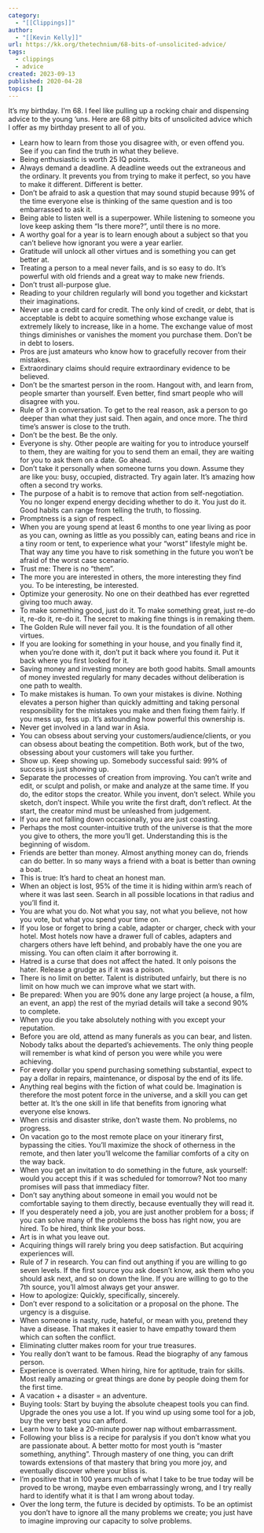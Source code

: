 ```yaml
---
category:
  - "[[Clippings]]"
author:
  - "[[Kevin Kelly]]"
url: https://kk.org/thetechnium/68-bits-of-unsolicited-advice/
tags:
  - clippings
  - advice
created: 2023-09-13
published: 2020-04-28
topics: []
---
```

It’s my birthday. I’m 68. I feel like pulling up a rocking chair and dispensing advice to the young ‘uns. Here are 68 pithy bits of unsolicited advice which I offer as my birthday present to all of you.

- Learn how to learn from those you disagree with, or even offend you. See if you can find the truth in what they believe.
- Being enthusiastic is worth 25 IQ points.
- Always demand a deadline. A deadline weeds out the extraneous and the ordinary. It prevents you from trying to make it perfect, so you have to make it different. Different is better.
- Don’t be afraid to ask a question that may sound stupid because 99% of the time everyone else is thinking of the same question and is too embarrassed to ask it.
- Being able to listen well is a superpower. While listening to someone you love keep asking them “Is there more?”, until there is no more.
- A worthy goal for a year is to learn enough about a subject so that you can’t believe how ignorant you were a year earlier.
- Gratitude will unlock all other virtues and is something you can get better at.
- Treating a person to a meal never fails, and is so easy to do. It’s powerful with old friends and a great way to make new friends.
- Don’t trust all-purpose glue.
- Reading to your children regularly will bond you together and kickstart their imaginations.
- Never use a credit card for credit. The only kind of credit, or debt, that is acceptable is debt to acquire something whose exchange value is extremely likely to increase, like in a home. The exchange value of most things diminishes or vanishes the moment you purchase them. Don’t be in debt to losers.
- Pros are just amateurs who know how to gracefully recover from their mistakes.
- Extraordinary claims should require extraordinary evidence to be believed.
- Don’t be the smartest person in the room. Hangout with, and learn from, people smarter than yourself. Even better, find smart people who will disagree with you.
- Rule of 3 in conversation. To get to the real reason, ask a person to go deeper than what they just said. Then again, and once more. The third time’s answer is close to the truth.
- Don’t be the best. Be the only.
- Everyone is shy. Other people are waiting for you to introduce yourself to them, they are waiting for you to send them an email, they are waiting for you to ask them on a date. Go ahead.
- Don’t take it personally when someone turns you down. Assume they are like you: busy, occupied, distracted. Try again later. It’s amazing how often a second try works.
- The purpose of a habit is to remove that action from self-negotiation. You no longer expend energy deciding whether to do it. You just do it. Good habits can range from telling the truth, to flossing.
- Promptness is a sign of respect.
- When you are young spend at least 6 months to one year living as poor as you can, owning as little as you possibly can, eating beans and rice in a tiny room or tent, to experience what your “worst” lifestyle might be. That way any time you have to risk something in the future you won’t be afraid of the worst case scenario.
- Trust me: There is no “them”.
- The more you are interested in others, the more interesting they find you. To be interesting, be interested.
- Optimize your generosity. No one on their deathbed has ever regretted giving too much away.
- To make something good, just do it. To make something great, just re-do it, re-do it, re-do it. The secret to making fine things is in remaking them.
- The Golden Rule will never fail you. It is the foundation of all other virtues.
- If you are looking for something in your house, and you finally find it, when you’re done with it, don’t put it back where you found it. Put it back where you first looked for it.
- Saving money and investing money are both good habits. Small amounts of money invested regularly for many decades without deliberation is one path to wealth.
- To make mistakes is human. To own your mistakes is divine. Nothing elevates a person higher than quickly admitting and taking personal responsibility for the mistakes you make and then fixing them fairly. If you mess up, fess up. It’s astounding how powerful this ownership is.
- Never get involved in a land war in Asia.
- You can obsess about serving your customers/audience/clients, or you can obsess about beating the competition. Both work, but of the two, obsessing about your customers will take you further.
- Show up. Keep showing up. Somebody successful said: 99% of success is just showing up.
- Separate the processes of creation from improving. You can’t write and edit, or sculpt and polish, or make and analyze at the same time. If you do, the editor stops the creator. While you invent, don’t select. While you sketch, don’t inspect. While you write the first draft, don’t reflect. At the start, the creator mind must be unleashed from judgement.
- If you are not falling down occasionally, you are just coasting.
- Perhaps the most counter-intuitive truth of the universe is that the more you give to others, the more you’ll get. Understanding this is the beginning of wisdom.
- Friends are better than money. Almost anything money can do, friends can do better. In so many ways a friend with a boat is better than owning a boat.
- This is true: It’s hard to cheat an honest man.
- When an object is lost, 95% of the time it is hiding within arm’s reach of where it was last seen. Search in all possible locations in that radius and you’ll find it.
- You are what you do. Not what you say, not what you believe, not how you vote, but what you spend your time on.
- If you lose or forget to bring a cable, adapter or charger, check with your hotel. Most hotels now have a drawer full of cables, adapters and chargers others have left behind, and probably have the one you are missing. You can often claim it after borrowing it.
- Hatred is a curse that does not affect the hated. It only poisons the hater. Release a grudge as if it was a poison.
- There is no limit on better. Talent is distributed unfairly, but there is no limit on how much we can improve what we start with.
- Be prepared: When you are 90% done any large project (a house, a film, an event, an app) the rest of the myriad details will take a second 90% to complete.
- When you die you take absolutely nothing with you except your reputation.
- Before you are old, attend as many funerals as you can bear, and listen. Nobody talks about the departed’s achievements. The only thing people will remember is what kind of person you were while you were achieving.
- For every dollar you spend purchasing something substantial, expect to pay a dollar in repairs, maintenance, or disposal by the end of its life.
- Anything real begins with the fiction of what could be. Imagination is therefore the most potent force in the universe, and a skill you can get better at. It’s the one skill in life that benefits from ignoring what everyone else knows.
- When crisis and disaster strike, don’t waste them. No problems, no progress.
- On vacation go to the most remote place on your itinerary first, bypassing the cities. You’ll maximize the shock of otherness in the remote, and then later you’ll welcome the familiar comforts of a city on the way back.
- When you get an invitation to do something in the future, ask yourself: would you accept this if it was scheduled for tomorrow? Not too many promises will pass that immediacy filter.
- Don’t say anything about someone in email you would not be comfortable saying to them directly, because eventually they will read it.
- If you desperately need a job, you are just another problem for a boss; if you can solve many of the problems the boss has right now, you are hired. To be hired, think like your boss.
- Art is in what you leave out.
- Acquiring things will rarely bring you deep satisfaction. But acquiring experiences will.
- Rule of 7 in research. You can find out anything if you are willing to go seven levels. If the first source you ask doesn’t know, ask them who you should ask next, and so on down the line. If you are willing to go to the 7th source, you’ll almost always get your answer.
- How to apologize: Quickly, specifically, sincerely.
- Don’t ever respond to a solicitation or a proposal on the phone. The urgency is a disguise.
- When someone is nasty, rude, hateful, or mean with you, pretend they have a disease. That makes it easier to have empathy toward them which can soften the conflict.
- Eliminating clutter makes room for your true treasures.
- You really don’t want to be famous. Read the biography of any famous person.
- Experience is overrated. When hiring, hire for aptitude, train for skills. Most really amazing or great things are done by people doing them for the first time.
- A vacation + a disaster = an adventure.
- Buying tools: Start by buying the absolute cheapest tools you can find. Upgrade the ones you use a lot. If you wind up using some tool for a job, buy the very best you can afford.
- Learn how to take a 20-minute power nap without embarrassment.
- Following your bliss is a recipe for paralysis if you don’t know what you are passionate about. A better motto for most youth is “master something, anything”. Through mastery of one thing, you can drift towards extensions of that mastery that bring you more joy, and eventually discover where your bliss is.
- I’m positive that in 100 years much of what I take to be true today will be proved to be wrong, maybe even embarrassingly wrong, and I try really hard to identify what it is that I am wrong about today.
- Over the long term, the future is decided by optimists. To be an optimist you don’t have to ignore all the many problems we create; you just have to imagine improving our capacity to solve problems.